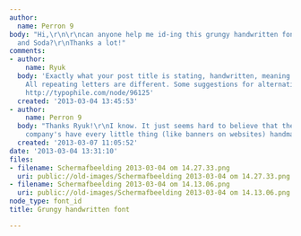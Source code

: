 ```yaml
---
author:
  name: Perron 9
body: "Hi,\r\n\r\ncan anyone help me id-ing this grungy handwritten font used by Scotch
  and Soda?\r\nThanks a lot!"
comments:
- author:
    name: Ryuk
  body: 'Exactly what your post title is stating, handwritten, meaning not-a-font.
    All repeating letters are different. Some suggestions for alternatives: http://typophile.com/node/100949,
    http://typophile.com/node/96125'
  created: '2013-03-04 13:45:53'
- author:
    name: Perron 9
  body: "Thanks Ryuk!\r\nI know. It just seems hard to believe that these kind of
    company's have every little thing (like banners on websites) handmade ..."
  created: '2013-03-07 11:05:52'
date: '2013-03-04 13:31:10'
files:
- filename: Schermafbeelding 2013-03-04 om 14.27.33.png
  uri: public://old-images/Schermafbeelding 2013-03-04 om 14.27.33.png
- filename: Schermafbeelding 2013-03-04 om 14.13.06.png
  uri: public://old-images/Schermafbeelding 2013-03-04 om 14.13.06.png
node_type: font_id
title: Grungy handwritten font

---
```

